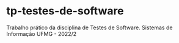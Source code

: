 # tp-testes-de-software
Trabalho prático da disciplina de Testes de Software. Sistemas de Informação UFMG - 2022/2

